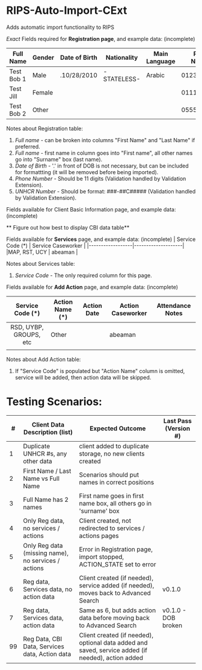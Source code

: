 # RIPS-Auto-Import-CExt
Adds automatic import functionality to RIPS

*Exact* Fields required for **Registration page**, and example data: (incomplete)

| Full Name | Gender | Date of Birth | Nationality | Main Language | Phone Number | UNHCR number|
|-----------|--------|---------------|-------------|--------|-----------|------------|
|Test Bob 1 | Male   |  .10/28/2010  | -STATELESS- | Arabic |01234567890|123-99C12345|
|Test Jill  | Female |               |             |        |01112223333|000-00C00000|
|Test Bob 2 | Other  |               |             |        |05555555555|555-55C55555|

Notes about Registration table:
1) *Full name* - can be broken into columns "First Name" and "Last Name" if preferred.
2) *Full name* - first name in column goes into "First name", all other names go into "Surname" box (last name).
3) *Date of Birth* - '.' in front of DOB is not necessary, but can be included for formattting (it will be removed before being imported).
4) *Phone Number* - Should be 11 digits (Validation handled by Validation Extension).
5) *UNHCR Number* - Should be format: ###-##C#####  (Validation handled by Validation Extension).

Fields available for Client Basic Information page, and example data: (incomplete)

** Figure out how best to display CBI data table**

Fields available for **Services** page, and example data: (incomplete)
| Service Code (*) | Service Caseworker |
|------------------|--------------------|
|MAP, RST, UCY     |    abeaman         |

Notes about Services table:
1) *Service Code* - The only required column for this page.

Fields available for **Add Action** page, and example data: (incomplete)

| Service Code (*) | Action Name (*) | Action Date | Action Caseworker | Attendance Notes |
|:----------------:|-----------------|-------------|-------------------|------------------|
| RSD, UYBP, GROUPS, etc| Other      |             | abeaman           |                  |
|                  |                 |             |                   |                  |

Notes about Add Action table:
1) If "Service Code" is populated but "Action Name" column is omitted, service will be added, then action data will be skipped.

# Testing Scenarios:
|#| Client Data Description (list) |Expected Outcome| Last Pass (Version #) |
|-|------------------------------|----------------|-------------|
|1|Duplicate UNHCR #s, any other data|client added to duplicate storage, no new clients created||
|2|First Name / Last Name vs Full Name|Scenarios should put names in correct positions||
|3|Full Name has 2 names|First name goes in first name box, all others go in 'surname' box||
|4|Only Reg data, no services / actions|Client created, not redirected to services / actions pages||
|5|Only Reg data (missing name), no services / actions|Error in Registration page, import stopped, ACTION_STATE set to error||
|6|Reg data, Services data, no action data|Client created (if needed), service added (if needed), moves back to Advanced Search|v0.1.0|
|7|Reg data, Services data, action data|Same as 6, but adds action data before moving back to Advanced Search|v0.1.0 - DOB broken|
|99|Reg Data, CBI Data, Services data, Action data|Client created (if needed), optional data added and saved, service added (if needed), action added||
